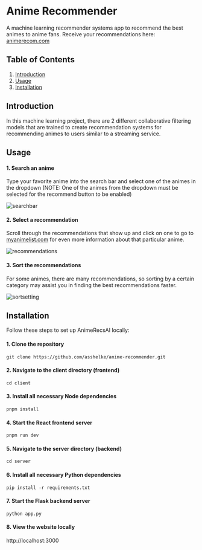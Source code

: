# Anime Recommender

A machine learning recommender systems app to recommend the best animes to anime fans. Receive your recommendations here: [animerecom.com](animerecom.com)

## Table of Contents

1. [Introduction](#introduction)
2. [Usage](#usage)
3. [Installation](#installation)

## Introduction

In this machine learning project, there are 2 different collaborative filtering models that are trained to create recommendation systems for recommending animes to users similar to a streaming service.

## Usage

#### 1. Search an anime

Type your favorite anime into the search bar and select one of the animes in the dropdown (NOTE: One of the animes from the dropdown must be selected for the recommend button to be enabled)

![searchbar](https://github.com/user-attachments/assets/b724ef16-8fd9-4afd-9310-0546a75c7776)

#### 2. Select a recommendation

Scroll through the recommendations that show up and click on one to go to [myanimelist.com](myanimelist.com) for even more information about that particular anime.

![recommendations](https://github.com/user-attachments/assets/d17bccd5-3a16-470b-9afd-8897dc9c1775)

#### 3. Sort the recommendations

For some animes, there are many recommendations, so sorting by a certain category may assist you in finding the best recommendations faster.

![sortsetting](https://github.com/user-attachments/assets/a5c11267-a7df-4b93-b8e4-1862dda6a088)

## Installation

Follow these steps to set up AnimeRecsAI locally:

#### 1. Clone the repository

`git clone https://github.com/asshelke/anime-recommender.git`

#### 2. Navigate to the client directory (frontend)

`cd client`

#### 3. Install all necessary Node dependencies

`pnpm install`

#### 4. Start the React frontend server

`pnpm run dev`

#### 5. Navigate to the server directory (backend)

`cd server`

#### 6. Install all necessary Python dependencies

`pip install -r requirements.txt`

#### 7. Start the Flask backend server

`python app.py`

#### 8. View the website locally

http://localhost:3000
